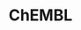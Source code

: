 ---
bigquery: https://console.cloud.google.com/bigquery?p=patents-public-data&d=ebi_chembl&page=dataset
citation: '"The ChEMBL database in 2017." Anna Gaulton, Anne Hersey, Michał Nowotka,
  A Patrícia Bento, Jon Chambers, David Mendez, Prudence Mutowo, Francis Atkinson,
  Louisa J Bellis, Elena Cibrián-Uhalte, Mark Davies, Nathan Dedman, Anneli Karlsson,
  María Paula Magariños, John P Overington, George Papadatos, Ines Smit, Andrew R
  Leach Nucleic acids Research (2017) 45 (Database Issue), D945-D954'
contributors: European Bioinformatics Institute
cost: None
description: ChEMBL Data is a manually curated database of small molecules used in
  drug discovery, including information about existing patented drugs.
documentation: 'schema: https://www.ebi.ac.uk/chembl/db_schema


  '
last_edit: Mon, 04 Apr 2022 19:07:30 GMT
location: https://console.cloud.google.com/marketplace/product/google_patents_public_datasets/chembl
maintained_by: EMBL-EBI, an outstation of European Molecular Biology Laboratory
related_publications: '

  ChEMBL: towards direct deposition of bioassay data.


  Mendez D, Gaulton A, Bento AP, Chambers J, De Veij M, Félix E, Magariños MP, Mosquera
  JF, Mutowo P, Nowotka M, Gordillo-Marañón M, Hunter F, Junco L, Mugumbate G, Rodriguez-Lopez
  M, Atkinson F, Bosc N, Radoux CJ, Segura-Cabrera A, Hersey A, Leach AR.


  — Nucleic Acids Res. 2019; 47(D1):D930-D940. doi: 10.1093/nar/gky1075

  '
schema_fields: '[''mc_organism'', ''ridx'', ''l1'', ''withdrawn_flag'', ''definition'',
  ''mol_frac_id'', ''alert_set_id'', ''met_conversion'', ''cellosaurus_id'', ''ro3_pass'',
  ''prodrug'', ''relationship'', ''activity_comment'', ''path'', ''stem_class'', ''bao_id'',
  ''published_value'', ''frac_code'', ''updated_by'', ''le'', ''who_extra'', ''ddd_units'',
  ''protein_class_desc'', ''ref_type'', ''cx_most_bpka'', ''num_lipinski_ro5_violations'',
  ''warning_description'', ''cell_source_tax_id'', ''db_source'', ''mc_tax_id'', ''max_phase_for_ind'',
  ''doc_type'', ''short_name'', ''strength'', ''smid'', ''stat'', ''product_id'',
  ''issue'', ''enzyme_tid'', ''actsm_id'', ''oral'', ''data_validity_comment'', ''res_stem_id'',
  ''oc_id'', ''site_residues'', ''log_id'', ''species_group_flag'', ''doc_id'', ''mec_id'',
  ''active_molregno'', ''pubmed_id'', ''domain_name'', ''cell_ontology_id'', ''standard_inchi_key'',
  ''title'', ''cell_id'', ''chembl_id'', ''cpd_str_alert_id'', ''structure_type'',
  ''doi'', ''applicant_full_name'', ''chirality'', ''mc_target_type'', ''drug_product_flag'',
  ''full_molformula'', ''standard_inchi'', ''relation'', ''irac_class_id'', ''ddd_admr'',
  ''patent_use_code'', ''drug_substance_flag'', ''bao_format'', ''topical'', ''cell_description'',
  ''bei'', ''annotation'', ''clo_id'', ''cx_logp'', ''rtb'', ''dosed_ingredient'',
  ''company'', ''curation_comment'', ''job_id'', ''last_active'', ''assay_subcellular_fraction'',
  ''mc_target_accession'', ''psa'', ''pathway_key'', ''assay_class_id'', ''potential_duplicate'',
  ''efo_id'', ''met_comment'', ''published_relation'', ''src_id'', ''direct_interaction'',
  ''units'', ''mesh_id'', ''standard_upper_value'', ''parameter_value'', ''src_short_name'',
  ''std_act_id'', ''curated_by'', ''first_approval'', ''assay_source'', ''record_id'',
  ''acd_most_bpka'', ''acd_logd'', ''comp_class_id'', ''availability_type'', ''substrate_record_id'',
  ''alert_id'', ''route'', ''level4'', ''uberon_id'', ''aidx'', ''text_value'', ''tax_id'',
  ''lle'', ''compound_key'', ''upper_value'', ''withdrawn_country'', ''set_name'',
  ''mw_freebase'', ''drug_record_id'', ''ap_id'', ''withdrawn_year'', ''publication_number'',
  ''mol_atc_id'', ''assay_test_type'', ''toid'', ''usan_substem'', ''ddd_id'', ''drugind_id'',
  ''idx'', ''alert_name'', ''src_assay_id'', ''metabolite_record_id'', ''patent_expire_date'',
  ''l6'', ''cell_source_organism'', ''black_box_warning'', ''caloha_id'', ''molfile'',
  ''class_level'', ''l5'', ''version'', ''assay_strain'', ''mc_target_name'', ''mechanism_comment'',
  ''num_alerts'', ''variant_id'', ''assay_id'', ''pchembl_value'', ''relationship_desc'',
  ''smarts'', ''nda_type'', ''level4_description'', ''irac_code'', ''warning_type'',
  ''component_id'', ''frac_class_id'', ''name'', ''class_type'', ''prod_pat_id'',
  ''assay_category'', ''alogp'', ''journal'', ''go_id'', ''cx_most_apka'', ''qed_weighted'',
  ''delist_flag'', ''acd_logp'', ''compsyn_id'', ''usan_stem_id'', ''subgroup'', ''molsyn_id'',
  ''level3'', ''target_desc'', ''cell_source_tissue'', ''sei'', ''sequence'', ''last_page'',
  ''standard_text_value'', ''ddd_comment'', ''chebi_par_id'', ''sequence_md5sum'',
  ''synonyms'', ''targcomp_id'', ''src_description'', ''hbd'', ''standard_type'',
  ''molregno'', ''confidence_score'', ''component_synonym'', ''therapeutic_flag'',
  ''l4'', ''enzyme_name'', ''uo_units'', ''dosage_form'', ''num_ro5_violations'',
  ''ass_cls_map_id'', ''binding_site_comment'', ''start_position'', ''co_stem_id'',
  ''creation_date'', ''previous_company'', ''result_flag'', ''level5'', ''full_mwt'',
  ''patent_id'', ''hrac_class_id'', ''normal_range_max'', ''l7'', ''domain_description'',
  ''ingredient'', ''label'', ''heavy_atoms'', ''hrac_code'', ''parent_molregno'',
  ''warning_country'', ''warning_class'', ''standard_value'', ''activity_count'',
  ''aromatic_rings'', ''level3_description'', ''efo_term'', ''molecule_type'', ''mol_irac_id'',
  ''tid_fixed'', ''assay_cell_type'', ''confidence'', ''downgraded'', ''hba'', ''volume'',
  ''major_class'', ''activity_id'', ''cl_lincs_id'', ''canonical_smiles'', ''mw_monoisotopic'',
  ''stem'', ''aspect'', ''level1'', ''cell_name'', ''withdrawn_class'', ''assay_tissue'',
  ''mol_hrac_id'', ''approval_date'', ''indication_class'', ''indref_id'', ''prediction_method'',
  ''entity_type'', ''parent_type'', ''disease_efficacy'', ''rgid'', ''source_domain_id'',
  ''cx_logd'', ''standard_flag'', ''published_type'', ''predbind_id'', ''comp_go_id'',
  ''qudt_units'', ''accession'', ''relationship_type'', ''authors'', ''usan_stem'',
  ''target_type'', ''assay_tax_id'', ''description'', ''year'', ''mutation'', ''compd_id'',
  ''pref_name'', ''site_id'', ''polymer_flag'', ''helm_notation'', ''active_ingredient'',
  ''mechanism_of_action'', ''targrel_id'', ''warnref_id'', ''protein_class_synonym'',
  ''compound_name'', ''patent_no'', ''level1_description'', ''bto_id'', ''protclasssyn_id'',
  ''natural_product'', ''selectivity_comment'', ''source'', ''l8'', ''who_name'',
  ''hbd_lipinski'', ''acd_most_apka'', ''level2_description'', ''homologue'', ''warning_year'',
  ''formulation_id'', ''max_phase'', ''biocomp_id'', ''bao_endpoint'', ''standard_relation'',
  ''action_type'', ''db_version'', ''inorganic_flag'', ''ref_id'', ''domain_type'',
  ''withdrawn_reason'', ''orig_description'', ''tbl'', ''abstract'', ''usan_stem_definition'',
  ''assay_desc'', ''country'', ''submission_date'', ''status'', ''as_id'', ''l3'',
  ''l2'', ''first_in_class'', ''met_id'', ''domain_id'', ''parenteral'', ''src_compound_id'',
  ''ddd_value'', ''ref_url'', ''parent_go_id'', ''published_units'', ''hba_lipinski'',
  ''assay_param_id'', ''level2'', ''parent_id'', ''tissue_id'', ''target_mapping'',
  ''priority'', ''comments'', ''value'', ''parameter_type'', ''atc_code'', ''updated_on'',
  ''related_tid'', ''usan_year'', ''isoform'', ''assay_type'', ''molecular_species'',
  ''type'', ''ad_type'', ''mesh_heading'', ''assay_organism'', ''cidx'', ''warning_id'',
  ''tid'', ''first_page'', ''pathway_id'', ''entity_id'', ''normal_range_min'', ''organism'',
  ''sitecomp_id'', ''component_type'', ''metref_id'', ''standard_units'', ''protein_class_id'',
  ''innovator_company'', ''syn_type'', ''trade_name'', ''research_stem'', ''molecular_mechanism'',
  ''end_position'', ''mecref_id'', ''site_name'']'
shortname: chembl
tags:
- biotechnology
- health
- chemical
- bioinformatics
- medical
terms_of_use: CC BY-SA 3.0
title: ChEMBL
uuid: e232a192-965c-4ec9-904c-155b6dfe56c5
---